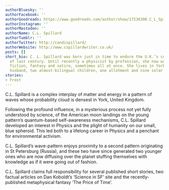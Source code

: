 ```yaml
---
authorBluesky: ''
authorFacebook: ''
authorGoodreads: https://www.goodreads.com/author/show/17236300.C_L_Spillard
authorInstagram: ''
authorMastodon: ''
authorName: C.L. Spillard
authorTumblr: ''
authorTwitter: http://candispillard/
authorWebsite: http://www.cspillardwriter.co.uk/
posts: []
short_bio: C. L. Spillard was born just in time to endure the U.K.’s coldest winter
  of last century. Until recently a physicist by profession, she now writes science
  fiction, fantasy and satire, sometimes all at once. She lives in York with her Russian
  husband, two almost-bilingual children, one allotment and nine solar panels.
stories:
- Frost
---
```


C.L. Spillard is a complex interplay of matter and energy in a pattern of waves whose probability cloud is densest in York, United Kingdom.

Following the profound influence, in a mysterious process not yet fully understood by science, of the American moon landings on the young pattern’s quantum-based self-awareness mechanisms, C.L. Spillard developed an interest in Physics and the plight of humanity on our small, blue spheroid. This led both to a lifelong career in Physics and a penchant for environmental activism.

C.L. Spillard’s wave-pattern enjoys proximity to a second pattern originating in St Petersburg (Russia), and these two have since generated two younger ones who are now diffusing over the planet stuffing themselves with knowledge as if it were going out of fashion.

C.L. Spillard claims full responsibility for several published short stories, two factual articles on Dan Koboldt’s ‘Science in SF’ site and the recently-published metaphysical fantasy ‘The Price of Time’.